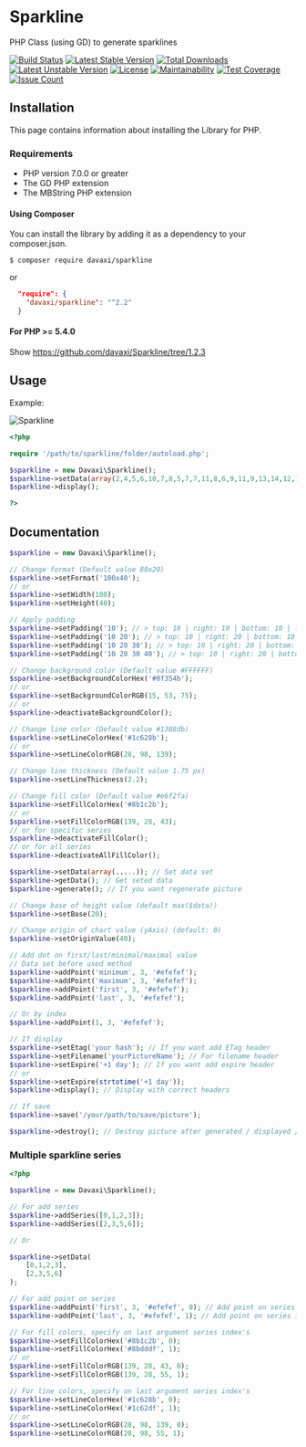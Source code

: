 # Sparkline
PHP Class (using GD) to generate sparklines

[![Build Status](https://app.travis-ci.com/davaxi/Sparkline.svg?branch=master)](https://app.travis-ci.com/davaxi/Sparkline)
[![Latest Stable Version](https://poser.pugx.org/davaxi/sparkline/v/stable)](https://packagist.org/packages/davaxi/sparkline) 
[![Total Downloads](https://poser.pugx.org/davaxi/sparkline/downloads)](https://packagist.org/packages/davaxi/sparkline) 
[![Latest Unstable Version](https://poser.pugx.org/davaxi/sparkline/v/unstable)](https://packagist.org/packages/davaxi/sparkline) 
[![License](https://poser.pugx.org/davaxi/sparkline/license)](https://packagist.org/packages/davaxi/sparkline)
[![Maintainability](https://api.codeclimate.com/v1/badges/9a5da533685204c53989/maintainability)](https://codeclimate.com/github/davaxi/Sparkline/maintainability)
[![Test Coverage](https://api.codeclimate.com/v1/badges/9a5da533685204c53989/test_coverage)](https://codeclimate.com/github/davaxi/Sparkline/test_coverage)
[![Issue Count](https://codeclimate.com/github/davaxi/Sparkline/badges/issue_count.svg)](https://codeclimate.com/github/davaxi/Sparkline)

## Installation

This page contains information about installing the Library for PHP.

### Requirements

- PHP version 7.0.0 or greater
- The GD PHP extension
- The MBString PHP extension

#### Using Composer

You can install the library by adding it as a dependency to your composer.json.

```shell
$ composer require davaxi/sparkline
```

or

```json
  "require": {
    "davaxi/sparkline": "^2.2"
  }
```

#### For PHP >= 5.4.0

Show https://github.com/davaxi/Sparkline/tree/1.2.3

## Usage

Example: 

![Sparkline](https://raw.githubusercontent.com/davaxi/Sparkline/master/tests/data/testGenerate2-mockup.png)

```php
<?php

require '/path/to/sparkline/folder/autoload.php';

$sparkline = new Davaxi\Sparkline();
$sparkline->setData(array(2,4,5,6,10,7,8,5,7,7,11,8,6,9,11,9,13,14,12,16));
$sparkline->display();

?>
```

## Documentation

```php
$sparkline = new Davaxi\Sparkline();

// Change format (Default value 80x20)
$sparkline->setFormat('100x40');
// or 
$sparkline->setWidth(100);
$sparkline->setHeight(40);

// Apply padding
$sparkline->setPadding('10'); // > top: 10 | right: 10 | bottom: 10 | left: 10
$sparkline->setPadding('10 20'); // > top: 10 | right: 20 | bottom: 10 | left: 20
$sparkline->setPadding('10 20 30'); // > top: 10 | right: 20 | bottom: 30 | left: 20
$sparkline->setPadding('10 20 30 40'); // > top: 10 | right: 20 | bottom: 30 | left: 40

// Change background color (Default value #FFFFFF)
$sparkline->setBackgroundColorHex('#0f354b');
// or
$sparkline->setBackgroundColorRGB(15, 53, 75);
// or
$sparkline->deactivateBackgroundColor();

// Change line color (Default value #1388db)
$sparkline->setLineColorHex('#1c628b');
// or
$sparkline->setLineColorRGB(28, 98, 139);

// Change line thickness (Default value 1.75 px)
$sparkline->setLineThickness(2.2);

// Change fill color (Default value #e6f2fa)
$sparkline->setFillColorHex('#8b1c2b');
// or
$sparkline->setFillColorRGB(139, 28, 43);
// or for specific series
$sparkline->deactivateFillColor();
// or for all series
$sparkline->deactivateAllFillColor();

$sparkline->setData(array(.....)); // Set data set
$sparkline->getData(); // Get seted data
$sparkline->generate(); // If you want regenerate picture 

// Change base of height value (default max($data))
$sparkline->setBase(20);

// Change origin of chart value (yAxis) (default: 0)
$sparkline->setOriginValue(40);

// Add dot on first/last/minimal/maximal value
// Data set before used method
$sparkline->addPoint('minimum', 3, '#efefef');
$sparkline->addPoint('maximum', 3, '#efefef');
$sparkline->addPoint('first', 3, '#efefef');
$sparkline->addPoint('last', 3, '#efefef');

// Or by index
$sparkline->addPoint(1, 3, '#efefef');

// If display
$sparkline->setEtag('your hash'); // If you want add ETag header
$sparkline->setFilename('yourPictureName'); // For filename header
$sparkline->setExpire('+1 day'); // If you want add expire header
// or
$sparkline->setExpire(strtotime('+1 day'));
$sparkline->display(); // Display with correct headers

// If save
$sparkline->save('/your/path/to/save/picture');

$sparkline->destroy(); // Destroy picture after generated / displayed / saved
```

### Multiple sparkline series

```php
<?php

$sparkline = new Davaxi\Sparkline();

// For add series
$sparkline->addSeries([0,1,2,3]);
$sparkline->addSeries([2,3,5,6]);

// Or 

$sparkline->setData(
    [0,1,2,3],
    [2,3,5,6]
);

// For add point on series
$sparkline->addPoint('first', 3, '#efefef', 0); // Add point on series 0
$sparkline->addPoint('last', 3, '#efefef', 1); // Add point on series 1

// For fill colors, specify on last argument series index's
$sparkline->setFillColorHex('#8b1c2b', 0);
$sparkline->setFillColorHex('#8bdddf', 1);
// or
$sparkline->setFillColorRGB(139, 28, 43, 0);
$sparkline->setFillColorRGB(139, 28, 55, 1);

// For line colors, specify on last argument series index's
$sparkline->setLineColorHex('#1c628b', 0);
$sparkline->setLineColorHex('#1c62df', 1);
// or
$sparkline->setLineColorRGB(28, 98, 139, 0);
$sparkline->setLineColorRGB(28, 98, 55, 1);
```

